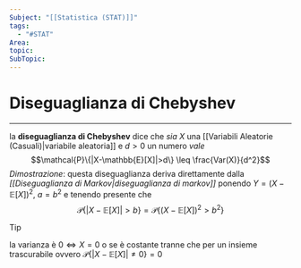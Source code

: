 ```yaml
---
Subject: "[[Statistica (STAT)]]"
tags:
  - "#STAT"
Area: 
topic: 
SubTopic:
---
```


# Diseguaglianza di Chebyshev
---
la __diseguaglianza di Chebyshev__ dice che 
_sia_ $X$  una [[Variabili Aleatorie (Casuali)|variabile aleatoria]] e $d>0$ un numero 
_vale_ $$\mathcal{P}\{|X-\mathbb{E}[X]|>d\} \leq \frac{Var(X)}{d^2}$$
_Dimostrazione_:
	questa diseguaglianza deriva direttamente dalla _[[Diseguaglianza di Markov|diseguaglianza di markov]]_ ponendo $Y=(X-\mathbb{E}[X])^{2}$, $a=b^{2}$ e tenendo presente che $$\mathcal{P}\{ |X-\mathbb{E}[X]|>b \}=\mathcal{P}\{ (X-\mathbb{E}[X])^{2}>b^{2}\}$$
> [!tip]
> la varianza è $0\iff X=0$  o se è costante tranne che per un insieme trascurabile ovvero $\mathcal{P}\{ |X-\mathbb{E}[X]| \not=0 \}=0$ 